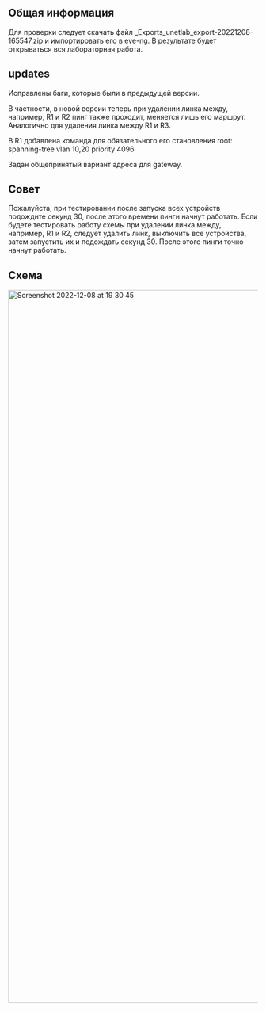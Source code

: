 ## Общая информация

Для проверки следует скачать файл _Exports_unetlab_export-20221208-165547.zip и импортировать его в eve-ng. В результате будет открываться вся лабораторная работа.

## updates

Исправлены баги, которые были в предыдущей версии.

В частности, в новой версии теперь при удалении линка между, например, R1 и R2 пинг также проходит, меняется лишь его маршрут. Аналогично для удаления линка между R1 и R3. 

В R1 добавлена команда для обязательного его становления root:
spanning-tree vlan 10,20 priority 4096

Задан общепринятый вариант адреса для gateway.

## Совет

Пожалуйста, при тестировании после запуска всех устройств подождите секунд 30, после этого времени пинги начнут работать.
Если будете тестировать работу схемы при удалении линка между, например, R1 и R2, следует удалить линк, выключить все устройства, затем запустить их и подождать секунд 30. После этого пинги точно начнут работать.

## Схема

<img width="1440" alt="Screenshot 2022-12-08 at 19 30 45" src="https://user-images.githubusercontent.com/55313421/206507785-9469f0b9-71be-4b64-9738-68c90ed8d694.png">
